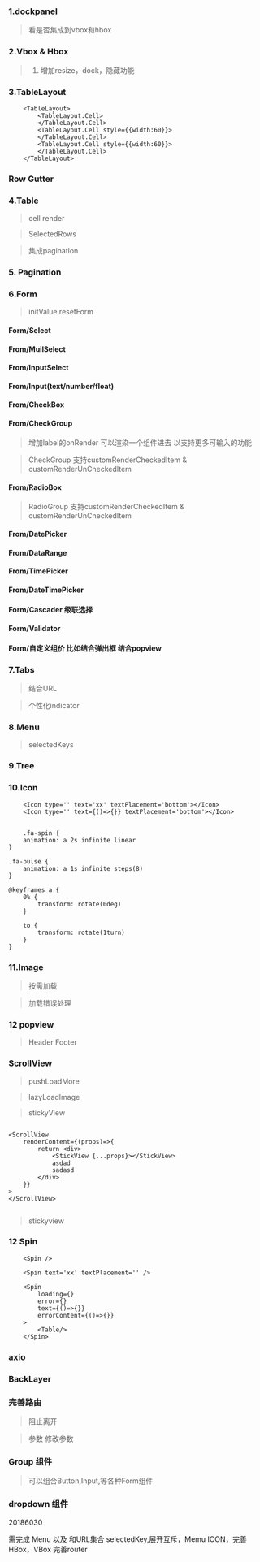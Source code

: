 ### 1.dockpanel

> 看是否集成到vbox和hbox

### 2.Vbox & Hbox

 > 1. 增加resize，dock，隐藏功能

### 3.TableLayout

```
    <TableLayout>
        <TableLayout.Cell>
        </TableLayout.Cell>
        <TableLayout.Cell style={{width:60}}>
        </TableLayout.Cell>
        <TableLayout.Cell style={{width:60}}>
        </TableLayout.Cell>
    </TableLayout>
```

### Row Gutter

### 4.Table

> cell render

> SelectedRows

> 集成pagination

### 5. Pagination

### 6.Form

> initValue resetForm 

#### Form/Select

#### From/MuilSelect

#### From/InputSelect

#### From/Input(text/number/float)

#### From/CheckBox


#### From/CheckGroup

> 增加label的onRender 可以渲染一个组件进去 以支持更多可输入的功能

> CheckGroup 支持customRenderCheckedItem  & customRenderUnCheckedItem

#### From/RadioBox

> RadioGroup 支持customRenderCheckedItem  & customRenderUnCheckedItem

#### From/DatePicker

#### From/DataRange

#### From/TimePicker

#### From/DateTimePicker

#### Form/Cascader 级联选择

#### Form/Validator

#### Form/自定义组价 比如结合弹出框 结合popview


### 7.Tabs

> 结合URL

> 个性化indicator

### 8.Menu

> selectedKeys

### 9.Tree


### 10.Icon

```
    <Icon type='' text='xx' textPlacement='bottom'></Icon>
    <Icon type='' text={()=>{}} textPlacement='bottom'></Icon>


    .fa-spin {
    animation: a 2s infinite linear
}

.fa-pulse {
    animation: a 1s infinite steps(8)
}

@keyframes a {
    0% {
        transform: rotate(0deg)
    }

    to {
        transform: rotate(1turn)
    }
}
```

### 11.Image

> 按需加载

> 加载错误处理


### 12 popview

> Header Footer

### ScrollView

> pushLoadMore

> lazyLoadImage

> stickyView

```

<ScrollView
    renderContent={(props)=>{
        return <div>
            <StickView {...props}></StickView>
            asdad
            sadasd
        </div>
    }}
>
</ScrollView>


```

> stickyview


### 12 Spin

```
    <Spin />

    <Spin text='xx' textPlacement='' />

    <Spin
        loading={}
        error={}
        text={()=>{}}
        errorContent={()=>{}}
    >
        <Table/>
    </Spin>

```

### axio

### BackLayer

> <BackLayer show={true} customeClassName='' positionMode='fixed|absolute'/>

### 完善路由

> 阻止离开

> 参数 修改参数

### Group 组件

> 可以组合Button,Input,等各种Form组件 


### dropdown 组件





20186030  

需完成 Menu 以及 和URL集合 selectedKey,展开互斥，Memu ICON，完善HBox，VBox  完善router 





